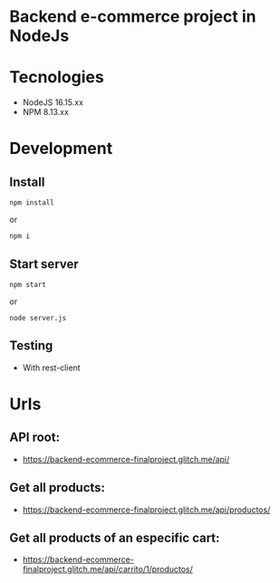 # Backend e-commerce project in NodeJs

# Tecnologies

- NodeJS 16.15.xx
- NPM 8.13.xx

# Development

## Install
```
npm install 
```
or
```
npm i
```

## Start server

```
npm start
```
or
```
node server.js
```

## Testing

+ With rest-client


# Urls

## API root:
+ https://backend-ecommerce-finalproject.glitch.me/api/

## Get all products:
+ https://backend-ecommerce-finalproject.glitch.me/api/productos/

## Get all products of an especific cart:
+ https://backend-ecommerce-finalproject.glitch.me/api/carrito/1/productos/